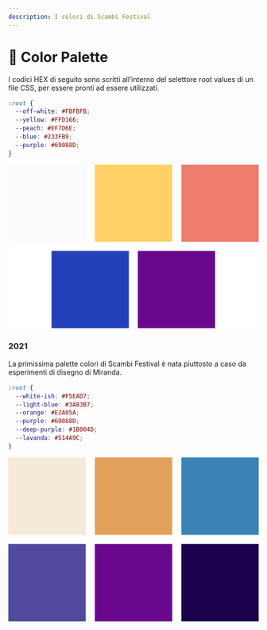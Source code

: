 ```yaml
---
description: I colori di Scambi Festival
---
```


# 🎨 Color Palette

I codici HEX di seguito sono scritti all’interno del selettore root values di un file CSS, per essere pronti ad essere utilizzati.

```css
:root {
  --off-white: #FBFBFB;
  --yellow: #FFD166;
  --peach: #EF7D6E;
  --blue: #233FB9;
  --purple: #69088D;
}
```

![](../.gitbook/assets/color-palette-2022.svg)

### 2021

La primissima palette colori di Scambi Festival è nata piuttosto a caso da esperimenti di disegno di Miranda.

```css
:root {
  --white-ish: #F5EAD7;
  --light-blue: #3A83B7;
  --orange: #E2A05A;
  --purple: #69088D;
  --deep-purple: #1B004D;
  --lavanda: #514A9C;
}
```

![](../.gitbook/assets/color-palette-2021.svg)
